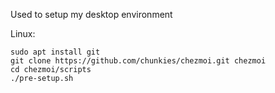 Used to setup my desktop environment

Linux:

```
sudo apt install git
git clone https://github.com/chunkies/chezmoi.git chezmoi
cd chezmoi/scripts
./pre-setup.sh

```
